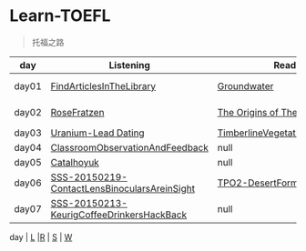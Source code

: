 # Learn-TOEFL
> 托福之路

day | Listening | Reading | Speaking | Writing
---|---|---|---|---
day01 | [FindArticlesInTheLibrary](./Listening/TPO1-LISTENING-FindArticlesInTheLibrary.md) | [Groundwater](./Reading/TPO1-READING-Groundwater.md) | [Task1](./Speaking/TPO1-SPEAKING-Task1.md) | [Integrated Writing](./Writing/TPO1-WRITING-Integrated-Writing.md)
day02 | [RoseFratzen](./Listening/TPO1-Listening-Rose-Fratzen.md) | [The Origins of Theater](./Reading/TPO1-Reading-The-Origins-of-Theater.md) | [Task-Media](./Speaking/TPO1-Speaking-Task-Media.md) | [Independent Writing](./Writing/TPO1-Independent-Writing.md)
day03 | [Uranium-Lead Dating](./Listening/TPO1_Listening_(Uranium-LeadDating).md) | [TimberlineVegetationOnMountains](./Reading/TPO1_Reading_(TimberlineVegetationOnMountains).md) | [LetterInTheCentervilleCollegeNews](./Speaking/TPO1_Speaking_(LetterInTheCentervilleCollegeNews).md) | null
day04 | [ClassroomObservationAndFeedback](./Listening/TPO1_Listening_(ClassroomObservationAndFeedback).md) | null | [Task4-Groupthink](./Speaking/TPO1_Speaking_Task4_(Groupthink).md) | null
day05 | [Catalhoyuk](./Listening/TPO1_listening_(Catalhoyuk).md) | null | [Task5-associationActivity](./Speaking/TPO1_Speaking_Task5_(associationActivity).md) | null
day06 | [SSS-20150219-ContactLensBinocularsAreinSight](./SSS-60SecondScience/Tech/SSS-20150219-ContactLensBinocularsAreinSight.md) |[TPO2-DesertFormation](./Reading/TPO2-Reading-DesertFormation.md) | [Task6-Psychology](./Speaking/TPO1-Speaking-Task6-Psychology.md) | null
day07 | [SSS-20150213-KeurigCoffeeDrinkersHackBack](./SSS-60SecondScience/Tech/SSS-20150213-KeurigCoffeeDrinkersHackBack.md) | null | null | [Integrated Writing](./Writing/)


day | [L](./Listening/) |[R](./Reading/) | [S](./Speaking/) | [W](./Writing/)
